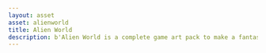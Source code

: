 ```yaml
---
layout: asset
asset: alienworld
title: Alien World
description: b'Alien World is a complete game art pack to make a fantastic sci-fi platform metroidvania game in the style of the 16-bit console era.'
---
```

